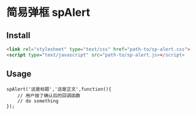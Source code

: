 # 简易弹框 spAlert
## Install
```html
<link rel="stylesheet" type="text/css" href="path-to/sp-alert.css">
<script type="text/javascript" src="path-to/sp-alert.js></script>
```

## Usage
```javascirpt
spAlert('这是标题','这是正文',function(){
    // 用户按了确认后的回调函数
    // do something
});
```

